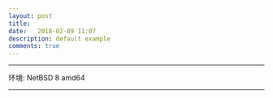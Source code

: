 ```yaml
---
layout: post
title: 
date:   2018-02-09 11:07
description: default example
comments: true
---
```


---------------------------------------------

环境: NetBSD 8 amd64 

---------------------------------------------
